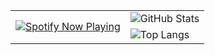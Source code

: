 <table>
  <tr>
    <td rowspan="2">
      <a href="https://spotify-github-profile.kittinanx.com/api/view?uid=31pnqpz5oefgyb6uvzzwzirefwim&redirect=true">
        <img src="https://spotify-github-profile.kittinanx.com/api/view?uid=31pnqpz5oefgyb6uvzzwzirefwim&cover_image=true&theme=default&show_offline=false&background_color=121212&interchange=true" alt="Spotify Now Playing" />
      </a>
    </td>
    <td>
      <img src="https://github-readme-stats.vercel.app/api?username=swl2013&show_icons=true&theme=tokyonight" alt="GitHub Stats" />
    </td>
  </tr>
  <tr>
    <td>
      <img src="https://github-readme-stats.vercel.app/api/top-langs/?username=swl2013&theme=tokyonight" alt="Top Langs" />
    </td>
  </tr>
</table>
